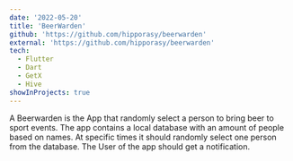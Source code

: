 ```yaml
---
date: '2022-05-20'
title: 'BeerWarden'
github: 'https://github.com/hipporasy/beerwarden'
external: 'https://github.com/hipporasy/beerwarden'
tech:
  - Flutter
  - Dart
  - GetX
  - Hive
showInProjects: true
---
```

A Beerwarden is the App that randomly select a person to bring beer to sport events. The app contains a local database with an amount of people based on names. At specific times it should randomly select one person from the database. The User of the app should get a notification.
